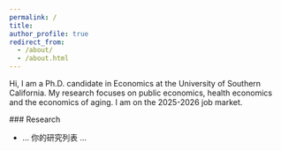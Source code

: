 ```yaml
---
permalink: /
title:
author_profile: true
redirect_from: 
  - /about/
  - /about.html
---
```


Hi, I am a Ph.D. candidate in Economics at the University of Southern California. My research focuses on public economics, health economics and the economics of aging. I am on the 2025-2026 job market.


<div id="research">
### Research

* … 你的研究列表 …
</div>
